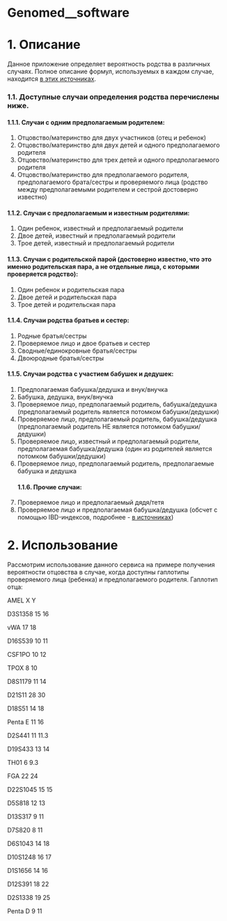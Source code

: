 # Genomed__software

<h1>1. Описание</h1>
<p>Данное приложение определяет вероятность родства в различных случаях. Полное описание формул, используемых в каждом случае, находится <a href='https://github.com/VieleSchritte/Genomed__software/tree/master/books'>в этих источниках</a>.</p>
<h3>1.1. Доступные случаи определения родства перечислены ниже.</h3>
<h4>1.1.1. Случаи с одним предполагаемым родителем:</h4>
<ol>
 <li>Отцовство/материнство для двух участников (отец и ребенок)</li>
 <li>Отцовство/материнство для двух детей и одного предполагаемого родителя</li>
 <li>Отцовство/материнство для трех детей и одного предполагаемого родителя</li>
 <li>Отцовство/материнство для предполагаемого родителя, предполагаемого брата/сестры и проверяемого лица (родство между предполагаемыми родителем и сестрой достоверно известно)</li>
</ol>
<h4>1.1.2. Случаи с предполагаемым и известным родителями:</h4>
<ol>
 <li>Один ребенок, известный и предполагаемый родители</li>
 <li>Двое детей, известный и предполагаемый родители</li>
 <li>Трое детей, известный и предполагаемый родители</li>
</ol>
<h4>1.1.3. Случаи с родительской парой (достоверно известно, что это именно родительская пара, а не отдельные лица, с которыми проверяется родство):</h4>
<ol>
 <li>Один ребенок и родительская пара</li>
 <li>Двое детей и родительская пара</li>
 <li>Трое детей и родительская пара</li>
</ol>
<h4>1.1.4. Случаи родства братьев и сестер:</h4>
<ol>
 <li>Родные братья/сестры</li>
 <li>Проверяемое лицо и двое братьев и сестер</li>
 <li>Сводные/единокровные братья/сестры</li>
 <li>Двоюродные братья/сестры</li>
</ol>
<h4>1.1.5. Случаи родства c участием бабушек и дедушек:</h4>
<ol>
 <li>Предполагаемая бабушка/дедушка и внук/внучка</li>
 <li>Бабушка, дедушка, внук/внучка</li>
 <li>Проверяемое лицо, предполагаемый родитель, бабушка/дедушка (предполагаемый родитель является потомком бабушки/дедушки)</li>
 <li>Проверяемое лицо, предполагаемый родитель, бабушка/дедушка (предполагаемый родитель НЕ является потомком бабушки/дедушки)</li>
 <li>Проверяемое лицо, известный и предполагаемый родители, предполагаемая бабушка/дедушка (один из родителей является потомком бабушки/дедушки)</li>
 <li>Проверяемое лицо, предполагаемый родитель, предполагаемые бабушка и дедушка</li>
 <h4>1.1.6. Прочие случаи:</h4>
 <li>Проверяемое лицо и предполагаемый дядя/тетя</li>
 <li>Проверяемое лицо и предполагаемая бабушка/дедушка (обсчет с помощью IBD-индексов, подробнее - <a href='https://github.com/VieleSchritte/Genomed__software/tree/master/books'>в источниках</a>)</li>
</ol>
<h1>2. Использование</h1>
<p>Рассмотрим использование данного сервиса на примере получения вероятности отцовства в случае, когда доступны гаплотипы проверяемого лица (ребенка) и предполагаемого родителя. Гаплотип отца:</p>
<p>AMEL	X	Y</p>
<p>D3S1358	15	16</p>
<p>vWA	17	18</p>
<p>D16S539	10	11</p>
<p>CSF1PO	10	12</p>
<p>TPOX	8	10</p>
<p>D8S1179	11	14</p>
<p>D21S11	28	30</p>
<p>D18S51	14	18</p>
<p>Penta E	11	16</p>
<p>D2S441	11	11.3</p>
<p>D19S433	13	14</p>
<p>TH01	6	9.3</p>
<p>FGA	22	24</p>
<p>D22S1045	15	15</p>
<p>D5S818	12	13</p>
<p>D13S317	9	11</p>
<p>D7S820	8	11</p>
<p>D6S1043	14	18</p>
<p>D10S1248	16	17</p>
<p>D1S1656	14	16</p>
<p>D12S391	18	22</p>
<p>D2S1338	19	25</p>
<p>Penta D	9	11</p>
